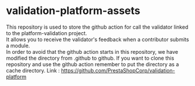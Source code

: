 # validation-platform-assets

This repository is used to store the github action for call the validator linked to the platform-validation project.
<br>
It allows you to receive the validator's feedback when a contributor submits a module.
<br>
In order to avoid that the github action starts in this repository, we have modified the directory from .github to github.
If you want to clone this repository and use the github action remember to put the directory as a cache directory.
Link : https://github.com/PrestaShopCorp/validation-platform